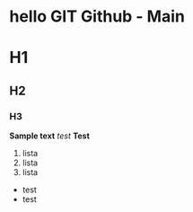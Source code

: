 # hello GIT Github - Main

# H1
## H2
### H3

**Sample text**
_test_
__Test__

1. lista
2. lista
3. lista

* test
* test
